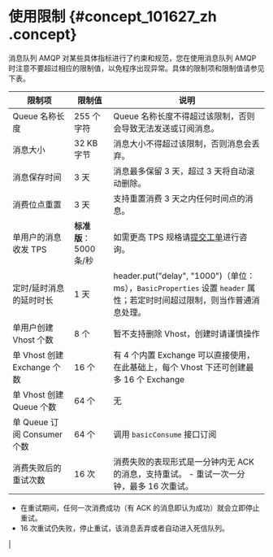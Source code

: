 # 使用限制 {#concept_101627_zh .concept}

消息队列 AMQP 对某些具体指标进行了约束和规范，您在使用消息队列 AMQP 时注意不要超过相应的限制值，以免程序出现异常。具体的限制项和限制值请参见下表。

|限制项|限制值|说明|
|---|---|--|
|Queue 名称长度|255 个字符|Queue 名称长度不得超过该限制，否则会导致无法发送或订阅消息。|
|消息大小|32 KB 字节|消息大小不得超过该限制，否则消息会丢弃。|
|消息保存时间|3 天|消息最多保留 3 天，超过 3 天将自动滚动删除。|
|消费位点重置|3 天|支持重置消费 3 天之内任何时间点的消息。|
|单用户的消息收发 TPS|**标准版**：5000 条/秒|如需更高 TPS 规格请[提交工单](https://selfservice.console.aliyun.com/ticket/category/ons/recommend/544)进行咨询。|
|定时/延时消息的延时时长|1 天|header.put\("delay", "1000"\)（单位：ms），`BasicProperties` 设置 `header` 属性；若定时时间超过限制，则当作普通消息处理。|
|单用户创建 Vhost 个数|8 个|暂不支持删除 Vhost，创建时请谨慎操作|
|单 Vhost 创建 Exchange 个数|16 个|有 4 个内置 Exchange 可以直接使用，在此基础上，每个 Vhost 下还可创建最多 16 个 Exchange|
|单 Vhost 创建 Queue 个数|64 个|无|
|单 Queue 订阅 Consumer 个数|64 个|调用 `basicConsume` 接口订阅|
|消费失败后的重试次数|16 次|消费失败的表现形式是一分钟内无 ACK 的消息，支持重试。 -   重试一次一分钟，最多 16 次重试。
-   在重试期间，任何一次消费成功（有 ACK 的消息即认为成功）就会立即停止重试。
-   16 次重试仍失败，停止重试，该消息丢弃或者自动进入死信队列。

 |

